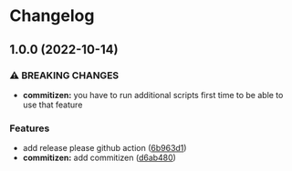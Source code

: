 # Changelog

## 1.0.0 (2022-10-14)


### ⚠ BREAKING CHANGES

* **commitizen:** you have to run additional scripts first time to be able to use that feature

### Features

* add release please github action ([6b963d1](https://github.com/ahmedashraff/asdf/commit/6b963d128e9528ba98681fe14929eb0eb823d241))
* **commitizen:** add commitizen ([d6ab480](https://github.com/ahmedashraff/asdf/commit/d6ab4800a1bedaaee7bc42fc323169c43118dded))
